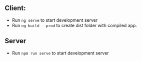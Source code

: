 ## Client:
 - Run `ng serve` to start development server
 - Run `ng build --prod` to create dist folder with compiled app.

## Server
 - Run `npm run serve` to start development server
